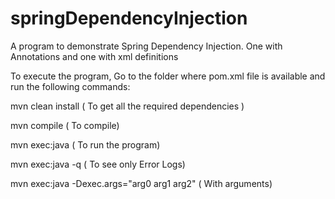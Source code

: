 # springDependencyInjection
A program to demonstrate Spring Dependency Injection. One with  Annotations and one with xml definitions




To execute the program,
    Go to the folder where pom.xml file is available and run the following commands:

mvn clean install ( To get all the required dependencies )

mvn compile ( To compile) 

mvn exec:java ( To run the program) 

mvn exec:java -q ( To see only Error Logs) 

mvn exec:java -Dexec.args="arg0 arg1 arg2" ( With arguments)
